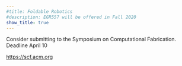 ```yaml
---
#title: Foldable Robotics
#description: EGR557 will be offered in Fall 2020
show_title: true
---
```


Consider submitting to the Symposium on Computational Fabrication.  Deadline April 10

<https://scf.acm.org>